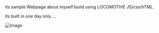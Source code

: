 Its sample Webpage about myself build using LOCOMOTIVE JS/css/hTML. 

its built in one day only....

![image](https://github.com/subrata107/myPortfolio/assets/84611722/e82a35b0-98ff-4c6f-b00d-f7836782fc30)

